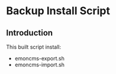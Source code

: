 # Backup Install Script
## Introduction
This built script install:
- emoncms-export.sh
- emoncms-import.sh

